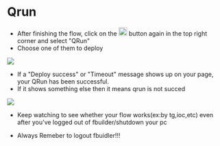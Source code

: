 # Qrun
- After finishing the flow, click on the <img src="https://i.imgur.com/66dK5wO.png" width=20 height=20> button again in the top right corner and select "QRun" 
- Choose one of them to deploy

<img src="https://i.imgur.com/5zRsBQ9.png">

- If a "Deploy success" or "Timeout" message shows up on your page, your QRun has been successful. 
- If it shows something else then it means qrun is not succed
<img src="https://i.imgur.com/GV3RRGW.png">

- Keep watching to see whether your flow works(ex:by tg,ioc,etc) even after you've logged out of fbuilder/shutdown your pc

- Always Remeber to logout fbuidler!!!

